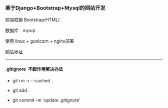 ### 基于Django+Bootstrap+Mysql的网站开发

前端框架 Bootstrap/HTML/

数据库　mysql

使用 linux + gunicorn + nginx部署 

[网站地址](http://23.105.200.109/home/) 

* * * 

#### .gitignore  不起作用解决办法
* git rm -r --cached .

* git add .

* git commit -m 'update .gitignore'
